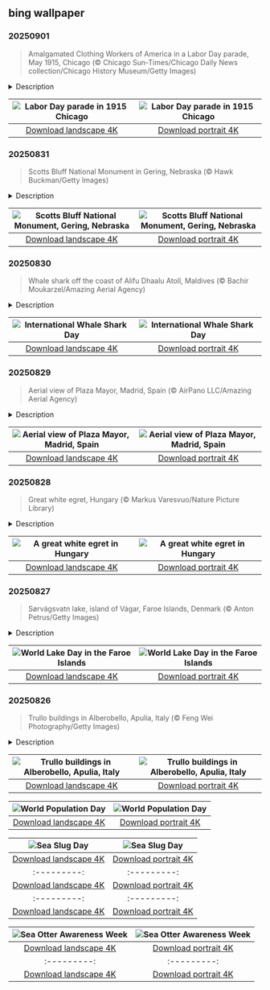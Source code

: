 ## bing wallpaper

### 20250901

> Amalgamated Clothing Workers of America in a Labor Day parade, May 1915, Chicago (© Chicago Sun-Times/Chicago Daily News collection/Chicago History Museum/Getty Images)

<details>
<summary>Description</summary>

> May 1915: Chicago buzzes with energy. Streetcars pass brick buildings, shop signs catch the morning light, and the city moves with purpose. But today, something different takes over the streets. The Amalgamated Clothing Workers of America, just months old, march in rows as sharp as the suits they craft. This isn't a quiet debut—it's a statement.
> 
> Formed by tailors and factory workers who broke away from more cautious unions, the Amalgamated brought together recent immigrants, skilled hands, and people tired of 14-hour shifts. In this parade, they're not behind machines—they're out front, holding banners high and showing what collective strength looks like.
> 
> Labor Day became a national holiday in 1894, but by 1915, it was still evolving—part celebration, part protest. Originally created to honor workers' contributions amid demands for fair wages, safer conditions, and shorter workdays, today, it's marked by barbecues, marches, sales, and one last summer break. It's a pause in the calendar that reminds us why time off matters—and a nod to those who keep the country moving.

</details>

| ![Labor Day parade in 1915 Chicago](https://cn.bing.com/th?id=OHR.LaborDayChicago_EN-US3947410593_UHD.jpg&pid=hp&w=400&h=224&rs=1&c=4) | ![Labor Day parade in 1915 Chicago](https://cn.bing.com/th?id=OHR.LaborDayChicago_EN-US3947410593_1080x1920.jpg&pid=hp&w=155&h=315&rs=1&c=4) |
|:---------:|:---------:|
| [Download landscape 4K](https://cn.bing.com/th?id=OHR.LaborDayChicago_EN-US3947410593_UHD.jpg) | [Download portrait 4K](https://cn.bing.com/th?id=OHR.LaborDayChicago_EN-US3947410593_1080x1920.jpg) |

### 20250831

> Scotts Bluff National Monument in Gering, Nebraska (© Hawk Buckman/Getty Images)

<details>
<summary>Description</summary>

> Long before GPS, natural landmarks like Scotts Bluff rose high above the prairie, signaling to travelers that they were on the right path heading west. Before Gering became a town in 1887 and decades before Nebraska achieved statehood in 1867, these sandstone and siltstone formations were already guiding thousands along the Oregon, California, and Mormon Trails. Scotts Bluff National Monument is named after Hiram Scott, a fur trader with the Rocky Mountain Fur Company who died under mysterious circumstances nearby in the 1820s.
> 
> Today, the nearly 3,000-acre monument includes two main bluffs—Scotts Bluff to the north and South Bluff. It also protects five prominent outcroppings: Dome Rock, Eagle Rock, Crown Rock, Saddle Rock, and Sentinel Rock. At ground level, mule deer graze alongside black-tailed prairie dogs, while coyotes prowl and short grasses ripple in the wind. Higher up, the landscape shifts, spiny yuccas and hardy shrubs cling to rocky slopes, and bighorn sheep navigate the cliffs with ease. Though the wagons are long gone, Scotts Bluff still stands as a guide through both history and terrain.
> 
> 

</details>

| ![Scotts Bluff National Monument, Gering, Nebraska](https://cn.bing.com/th?id=OHR.ScottsBluff_EN-US3893566724_UHD.jpg&pid=hp&w=400&h=224&rs=1&c=4) | ![Scotts Bluff National Monument, Gering, Nebraska](https://cn.bing.com/th?id=OHR.ScottsBluff_EN-US3893566724_1080x1920.jpg&pid=hp&w=155&h=315&rs=1&c=4) |
|:---------:|:---------:|
| [Download landscape 4K](https://cn.bing.com/th?id=OHR.ScottsBluff_EN-US3893566724_UHD.jpg) | [Download portrait 4K](https://cn.bing.com/th?id=OHR.ScottsBluff_EN-US3893566724_1080x1920.jpg) |

### 20250830

> Whale shark off the coast of Alifu Dhaalu Atoll, Maldives (© Bachir Moukarzel/Amazing Aerial Agency)

<details>
<summary>Description</summary>

> If you've never seen a nearly 40-foot, polka-dotted fish gliding past coral reefs, you are missing out. Today is International Whale Shark Day, a reminder that these slow-motion giants need our attention. First observed in 2008, the day is used by researchers and marine advocates to spotlight conservation efforts and threats like vessel strikes, plastic pollution, and unregulated tourism.
> 
> Whale sharks are the biggest fish in the sea, but don't let the word 'shark' fool you. They're plankton-eating giants with no interest in humans. Found in warm waters from the Maldives and Mozambique to Mexico's Yucatán coast, they often show up in food-rich, calm waters. Their mouths can stretch over four feet wide, but they feed by suction, not biting. Each has a unique pattern of white spots and stripes—no two alike—used by researchers to track individuals. Their breeding patterns remain largely a mystery, but they are ovoviviparous, meaning pups hatch inside the mother before being born alive. On a day like today, their story reminds us how much ocean life remains a mystery and how vital it is to protect what we already know is at risk.
> 
> 

</details>

| ![International Whale Shark Day](https://cn.bing.com/th?id=OHR.MaldivesWhaleShark_EN-US3819740955_UHD.jpg&pid=hp&w=400&h=224&rs=1&c=4) | ![International Whale Shark Day](https://cn.bing.com/th?id=OHR.MaldivesWhaleShark_EN-US3819740955_1080x1920.jpg&pid=hp&w=155&h=315&rs=1&c=4) |
|:---------:|:---------:|
| [Download landscape 4K](https://cn.bing.com/th?id=OHR.MaldivesWhaleShark_EN-US3819740955_UHD.jpg) | [Download portrait 4K](https://cn.bing.com/th?id=OHR.MaldivesWhaleShark_EN-US3819740955_1080x1920.jpg) |

### 20250829

> Aerial view of Plaza Mayor, Madrid, Spain (© AirPano LLC/Amazing Aerial Agency)

<details>
<summary>Description</summary>

> Seen from above, the uniform arcades and tiled rooftops of Plaza Mayor in Madrid—the capital of Spain—create a captivating architectural harmony. Once the site of a bustling market square known as the Plaza del Arrabal, this historic space has witnessed the city's transformation over the centuries. The shift began in 1561, when the plaza came under Madrid's jurisdiction after the royal court moved from Toledo. Inspired by a vision of order and grandeur, King Philip II reimagined the square—though construction did not actually begin until 1617, under the reign of Philip III.
> 
> Featuring a rectangular layout, the plaza is framed by three-story buildings with 237 inward-facing balconies. It has 10 entrances, nine of which are gated. At its center stands the equestrian statue of Philip III, added in 1848. Over the years, the square has hosted everything from local festivities and bullfights to beatifications and royal ceremonies. Today, it remains a vibrant gathering place, featuring Easter drum parades, outdoor concerts, an annual Christmas market, and a Sunday morning market for stamp and coin collectors.
> 
> 

</details>

| ![Aerial view of Plaza Mayor, Madrid, Spain](https://cn.bing.com/th?id=OHR.PlazaMayor_EN-US3692727880_UHD.jpg&pid=hp&w=400&h=224&rs=1&c=4) | ![Aerial view of Plaza Mayor, Madrid, Spain](https://cn.bing.com/th?id=OHR.PlazaMayor_EN-US3692727880_1080x1920.jpg&pid=hp&w=155&h=315&rs=1&c=4) |
|:---------:|:---------:|
| [Download landscape 4K](https://cn.bing.com/th?id=OHR.PlazaMayor_EN-US3692727880_UHD.jpg) | [Download portrait 4K](https://cn.bing.com/th?id=OHR.PlazaMayor_EN-US3692727880_1080x1920.jpg) |

### 20250828

> Great white egret, Hungary (© Markus Varesvuo/Nature Picture Library)

<details>
<summary>Description</summary>

> They wear white after Labor Day—and all year long—with zero shame. Meet the great egret, also known as the great white egret. Found in the Americas, Asia, Africa, and parts of Europe, these birds are often seen wading through wetlands, tidal flats, and quiet streams. Patient and precise, they stand motionless for minutes, waiting for just the right moment to deliver a lightning-fast strike. Fish are their main prey, but they also eat frogs, reptiles, and even small mammals.
> 
> In the late 1800s, the great egret's beautiful plumes became a must-have in women's fashion across North America, driving their population down by an estimated 95%. The killing might have continued if not for two Boston socialites, Harriet Hemenway and Minna Hall, who led a boycott of the feather trade. Their activism helped launch the National Audubon Society. It also pushed Congress to pass the Weeks–McLean Law in 1913, which banned market hunting and protected migratory birds. Today, the great egret is a powerful conservation success story thanks to more than a century of legal protection and public action. It also serves as the Audubon Society's symbol.
> 
> 

</details>

| ![A great white egret in Hungary](https://cn.bing.com/th?id=OHR.WhiteEgret_EN-US3605994040_UHD.jpg&pid=hp&w=400&h=224&rs=1&c=4) | ![A great white egret in Hungary](https://cn.bing.com/th?id=OHR.WhiteEgret_EN-US3605994040_1080x1920.jpg&pid=hp&w=155&h=315&rs=1&c=4) |
|:---------:|:---------:|
| [Download landscape 4K](https://cn.bing.com/th?id=OHR.WhiteEgret_EN-US3605994040_UHD.jpg) | [Download portrait 4K](https://cn.bing.com/th?id=OHR.WhiteEgret_EN-US3605994040_1080x1920.jpg) |

### 20250827

> Sørvágsvatn lake, island of Vágar, Faroe Islands, Denmark (© Anton Petrus/Getty Images)

<details>
<summary>Description</summary>

> Nature has its tricks, and Sørvágsvatn is one of its best. World Lake Day is the perfect occasion to explore this optical illusion in the Faroe Islands, an autonomous administrative division of the Kingdom of Denmark. Also called Leitisvatn, this lake on the island of Vágar appears to float far above the ocean. In reality, it sits less than 100 feet above sea level. As the largest lake in the Faroes, Sørvágsvatn has a surface area of about 1.3 square miles and feeds the Bøsdalafossur waterfall, where its waters pour dramatically into the sea.
> 
> As we mark World Lake Day, Sørvágsvatn reminds us why lakes are so vital. They not only provide recreation but also store freshwater, regulate local climates, and support biodiversity. Yet today, many are under threat. Pollution, overuse, climate change, and fluctuating water levels are placing increasing pressure on these fragile ecosystems. So, the next time you look at a map, think of lakes not just as dots of blue but as living, breathing parts of our world that deserve our care and attention.
> 
> 

</details>

| ![World Lake Day in the Faroe Islands](https://cn.bing.com/th?id=OHR.FaroeLake_EN-US3557234950_UHD.jpg&pid=hp&w=400&h=224&rs=1&c=4) | ![World Lake Day in the Faroe Islands](https://cn.bing.com/th?id=OHR.FaroeLake_EN-US3557234950_1080x1920.jpg&pid=hp&w=155&h=315&rs=1&c=4) |
|:---------:|:---------:|
| [Download landscape 4K](https://cn.bing.com/th?id=OHR.FaroeLake_EN-US3557234950_UHD.jpg) | [Download portrait 4K](https://cn.bing.com/th?id=OHR.FaroeLake_EN-US3557234950_1080x1920.jpg) |

### 20250826

> Trullo buildings in Alberobello, Apulia, Italy (© Feng Wei Photography/Getty Images)

<details>
<summary>Description</summary>

> If fairy tales had architects, they might've come up with something like Alberobello in Italy. But instead of magic wands, it was limestone, mortar-free masonry, and—according to some theories—a bit of tax evasion that built this town's signature homes: the trulli. These are whitewashed stone houses topped with dry-stacked limestone roofs shaped like upside-down ice cream cones. It's an ancient building technique, and in this case, a clever one. Back in the 14th century, locals were reportedly trying to avoid property taxes by constructing homes that could be quickly dismantled when the king's tax collector came around.
> 
> Alberobello's trulli aren't hidden one-offs. Entire districts—like Rione Monti and Aia Piccola—are packed with these quirky structures. Some are still lived in, while others have been transformed into cafés, souvenir shops, and pint-sized museums. You'll even find a church built in trullo style. In 1996, UNESCO gave the trulli of Alberobello the heritage stamp of approval. It's not every day that a loophole becomes a landmark.
> 
> 

</details>

| ![Trullo buildings in Alberobello, Apulia, Italy](https://cn.bing.com/th?id=OHR.TrulliHouses_EN-US3489439665_UHD.jpg&pid=hp&w=400&h=224&rs=1&c=4) | ![Trullo buildings in Alberobello, Apulia, Italy](https://cn.bing.com/th?id=OHR.TrulliHouses_EN-US3489439665_1080x1920.jpg&pid=hp&w=155&h=315&rs=1&c=4) |
|:---------:|:---------:|
| [Download landscape 4K](https://cn.bing.com/th?id=OHR.TrulliHouses_EN-US3489439665_UHD.jpg) | [Download portrait 4K](https://cn.bing.com/th?id=OHR.TrulliHouses_EN-US3489439665_1080x1920.jpg) |://cn.bing.com/th?id=OHR.YellowstoneRiver_EN-US3380364726_1080x1920.jpg) |7547756_1080x1920.jpg) |ndscape 4K](https://cn.bing.com/th?id=OHR.TigerDay_EN-US5038876410_UHD.jpg) | [Download portrait 4K](https://cn.bing.com/th?id=OHR.TigerDay_EN-US5038876410_1080x1920.jpg) |a_EN-US1227116811_1080x1920.jpg) |/th?id=OHR.ThomsonGazelle_EN-US4354285846_1080x1920.jpg) |for better planning and long-term thinking to ensure future generations can thrive on a planet with finite resources.
> 
> 

</details>

| ![World Population Day](https://cn.bing.com/th?id=OHR.TokyoSunrise_EN-US4269783992_UHD.jpg&pid=hp&w=400&h=224&rs=1&c=4) | ![World Population Day](https://cn.bing.com/th?id=OHR.TokyoSunrise_EN-US4269783992_1080x1920.jpg&pid=hp&w=155&h=315&rs=1&c=4) |
|:---------:|:---------:|
| [Download landscape 4K](https://cn.bing.com/th?id=OHR.TokyoSunrise_EN-US4269783992_UHD.jpg) | [Download portrait 4K](https://cn.bing.com/th?id=OHR.TokyoSunrise_EN-US4269783992_1080x1920.jpg) |56_1080x1920.jpg) |R.CuteChameleon_EN-US6483346105_1080x1920.jpg) |30_UHD.jpg) | [Download portrait 4K](https://cn.bing.com/th?id=OHR.SealRiver_EN-US6267835630_1080x1920.jpg) |e a more fitting name. Someone call Terry.
> 
> 

</details>

| ![Sea Slug Day](https://cn.bing.com/th?id=OHR.SeaAngel_EN-US5531672696_UHD.jpg&pid=hp&w=400&h=224&rs=1&c=4) | ![Sea Slug Day](https://cn.bing.com/th?id=OHR.SeaAngel_EN-US5531672696_1080x1920.jpg&pid=hp&w=155&h=315&rs=1&c=4) |
|:---------:|:---------:|
| [Download landscape 4K](https://cn.bing.com/th?id=OHR.SeaAngel_EN-US5531672696_UHD.jpg) | [Download portrait 4K](https://cn.bing.com/th?id=OHR.SeaAngel_EN-US5531672696_1080x1920.jpg) |OHR.DarkSkyAcadia_EN-US6966527964_1080x1920.jpg) |.bing.com/th?id=OHR.GoldenJellyfish_EN-US6743816471_1080x1920.jpg&pid=hp&w=155&h=315&rs=1&c=4) |
|:---------:|:---------:|
| [Download landscape 4K](https://cn.bing.com/th?id=OHR.GoldenJellyfish_EN-US6743816471_UHD.jpg) | [Download portrait 4K](https://cn.bing.com/th?id=OHR.GoldenJellyfish_EN-US6743816471_1080x1920.jpg) |ng.com/th?id=OHR.LastDollarRoad_EN-US7923638318_UHD.jpg&pid=hp&w=400&h=224&rs=1&c=4) | ![First day of autumn](https://cn.bing.com/th?id=OHR.LastDollarRoad_EN-US7923638318_1080x1920.jpg&pid=hp&w=155&h=315&rs=1&c=4) |
|:---------:|:---------:|
| [Download landscape 4K](https://cn.bing.com/th?id=OHR.LastDollarRoad_EN-US7923638318_UHD.jpg) | [Download portrait 4K](https://cn.bing.com/th?id=OHR.LastDollarRoad_EN-US7923638318_1080x1920.jpg) |ppers who hunted otters to near extinction before they were protected by law. Although sea otter populations have rebounded, they are still considered endangered. Otters live along the Pacific Coast of North America, from California up to Alaska. Although they can walk on land, they almost never find the need or desire to, even when it's nap time. When they're ready for a snooze, they'll raft up, wrap themselves in a strand of kelp to keep them from drifting away, and recline on the world's biggest waterbed.

</details>

| ![Sea Otter Awareness Week](https://cn.bing.com/th?id=OHR.SitkaOtters_EN-US7714053956_UHD.jpg&pid=hp&w=400&h=224&rs=1&c=4) | ![Sea Otter Awareness Week](https://cn.bing.com/th?id=OHR.SitkaOtters_EN-US7714053956_1080x1920.jpg&pid=hp&w=155&h=315&rs=1&c=4) |
|:---------:|:---------:|
| [Download landscape 4K](https://cn.bing.com/th?id=OHR.SitkaOtters_EN-US7714053956_UHD.jpg) | [Download portrait 4K](https://cn.bing.com/th?id=OHR.SitkaOtters_EN-US7714053956_1080x1920.jpg) |oo_EN-US7569665443_UHD.jpg&pid=hp&w=400&h=224&rs=1&c=4) | ![World Bamboo Day](https://cn.bing.com/th?id=OHR.ArashiyamaBamboo_EN-US7569665443_1080x1920.jpg&pid=hp&w=155&h=315&rs=1&c=4) |
|:---------:|:---------:|
| [Download landscape 4K](https://cn.bing.com/th?id=OHR.ArashiyamaBamboo_EN-US7569665443_UHD.jpg) | [Download portrait 4K](https://cn.bing.com/th?id=OHR.ArashiyamaBamboo_EN-US7569665443_1080x1920.jpg) |